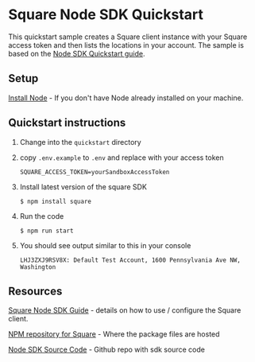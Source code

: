 # Square Node SDK Quickstart

This quickstart sample creates a Square client instance with your Square access token and then lists the locations in your account.
The sample is based on the [Node SDK Quickstart guide](https://developer.squareup.com/docs/sdks/nodejs/quick-start).

## Setup

[Install Node](https://docs.npmjs.com/downloading-and-installing-node-js-and-npm) - If you don't have Node already installed on your machine.

## Quickstart instructions

1. Change into the `quickstart` directory

1. copy `.env.example` to `.env` and replace with your access token
    ```
    SQUARE_ACCESS_TOKEN=yourSandboxAccessToken
    ```

1. Install latest version of the square SDK
    ```
    $ npm install square
    ```

1. Run the code
    ```
    $ npm run start
    ```

1. You should see output similar to this in your console
    ```
    LHJ3ZXJ9RSV8X: Default Test Account, 1600 Pennsylvania Ave NW, Washington
    ```

## Resources

[Square Node SDK Guide](https://developer.squareup.com/docs/sdks/nodejs/using-nodejs-sdk) - details on how to use / configure the Square client.

[NPM repository for Square](https://www.npmjs.com/package/square) - Where the package files are hosted

[Node SDK Source Code](https://github.com/square/square-nodejs-sdk) - Github repo with sdk source code